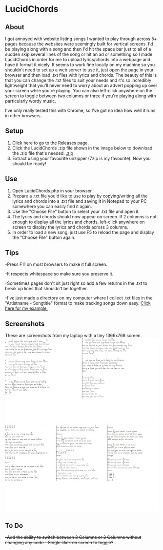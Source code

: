 # LucidChords

## About
I got annoyed with website listing songs I wanted to play through across 5+ pages because the websites were seemingly built for vertical screens. I'd be playing along with a song and then I'd hit the space bar just to all of a sudden skip several lines of the song or hit an ad or something so I made LucidChords in order for me to upload lyrics/chords into a webpage and have it format it nicely. It seems to work fine locally on my machine so you shouldn't need to set up a web server to use it, just open the page in your browser and then load .txt files with lyrics and chords. The beauty of this is that you can change the .txt files to suit your needs and it's so incredibly lightweight that you'll never need to worry about an advert popping up over your screen while you're playing. You can also left-click anywhere on the screen to toggle between two columns or three if you're playing along with particularly wordy music.

I've only really tested this with Chrome, so I've got no idea how well it runs in other browsers.

## Setup
1. Click here to go to the Releases page.
2. Click the LucidChords .zip file shown in the image below to download the .zip file that's needed.
[.zip](http://i.imgur.com/EbNkLgh.png)
3. Extract using your favourite unzipper (7zip is my favourite). Now you should be ready!

## Use
1. Open LucidChords.php in your browser.
2. Prepare a .txt file you'd like to use to play by copying/writing all the lyrics and chords into a .txt file and saving it in Notepad to your PC somewhere you can easily find it again.
3. Use the "Choose File" button to select your .txt file and open it.
4. The lyrics and chords should now appear on screen. If 2 columns is not enough to display all the lyrics and chords, left-click anywhere on screen to display the lyrics and chords across 3 columns.
5. In order to load a new song, just use F5 to reload the page and display the "Choose File" button again.

## Tips
-Press F11 on most browsers to make it full screen.

-It respects whitespace so make sure you preserve it.

-Sometimes pages don't sit just right so add a few returns in the .txt to break up lines that shouldn't be together.

-I've just made a directory on my computer where I collect .txt files in the "Artistname - Songtitle" format to make tracking songs down easy. [Click here for my example.](../master/ExamplePictures/Directory.png)

## Screenshots

These are screenshots from my laptop with a tiny 1366x768 screen.
![2 Columns](/ExamplePictures/2columns.png?raw=true "2 Columns Example")
![3 Columns](/ExamplePictures/3columns.png?raw=true "3 Columns Example")

## To Do

~~-Add the ability to switch between 2 Columns or 3 Columns without changing any code - Single click on screen to toggle?~~
